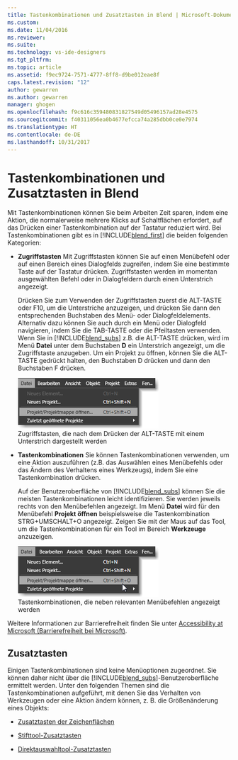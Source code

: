 ```yaml
---
title: Tastenkombinationen und Zusatztasten in Blend | Microsoft-Dokumentation
ms.custom: 
ms.date: 11/04/2016
ms.reviewer: 
ms.suite: 
ms.technology: vs-ide-designers
ms.tgt_pltfrm: 
ms.topic: article
ms.assetid: f9ec9724-7571-4777-8ff8-d9be012eae8f
caps.latest.revision: "12"
author: gewarren
ms.author: gewarren
manager: ghogen
ms.openlocfilehash: f9c616c359480831827549d05496157ad28e4575
ms.sourcegitcommit: f40311056ea0b4677efcca74a285dbb0ce0e7974
ms.translationtype: HT
ms.contentlocale: de-DE
ms.lasthandoff: 10/31/2017
---
```

# <a name="keyboard-shortcuts-and-modifier-keys-in-blend"></a>Tastenkombinationen und Zusatztasten in Blend
Mit Tastenkombinationen können Sie beim Arbeiten Zeit sparen, indem eine Aktion, die normalerweise mehrere Klicks auf Schaltflächen erfordert, auf das Drücken einer Tastenkombination auf der Tastatur reduziert wird. Bei Tastenkombinationen gibt es in [!INCLUDE[blend_first](../debugger/includes/blend_first_md.md)] die beiden folgenden Kategorien:  
  
-   **Zugriffstasten** Mit Zugriffstasten können Sie auf einen Menübefehl oder auf einen Bereich eines Dialogfelds zugreifen, indem Sie eine bestimmte Taste auf der Tastatur drücken. Zugriffstasten werden im momentan ausgewählten Befehl oder in Dialogfeldern durch einen Unterstrich angezeigt.  
  
     Drücken Sie zum Verwenden der Zugriffstasten zuerst die ALT-TASTE oder F10, um die Unterstriche anzuzeigen, und drücken Sie dann den entsprechenden Buchstaben des Menü- oder Dialogfeldelements. Alternativ dazu können Sie auch durch ein Menü oder Dialogfeld navigieren, indem Sie die TAB-TASTE oder die Pfeiltasten verwenden. Wenn Sie in [!INCLUDE[blend_subs](../debugger/includes/blend_subs_md.md)] z.B. die ALT-TASTE drücken, wird im Menü **Datei** unter dem Buchstaben **D** ein Unterstrich angezeigt, um die Zugriffstaste anzugeben. Um ein Projekt zu öffnen, können Sie die ALT-TASTE gedrückt halten, den Buchstaben D drücken und dann den Buchstaben F drücken.  
  
     ![](../designers/media/441d5d67-48ee-4ba3-9e55-1826167e8d64.png "441d5d67-48ee-4ba3-9e55-1826167e8d64")  
Zugriffstasten, die nach dem Drücken der ALT-TASTE mit einem Unterstrich dargestellt werden  
  
-   **Tastenkombinationen** Sie können Tastenkombinationen verwenden, um eine Aktion auszuführen (z.B. das Auswählen eines Menübefehls oder das Ändern des Verhaltens eines Werkzeugs), indem Sie eine Tastenkombination drücken.  
  
     Auf der Benutzeroberfläche von [!INCLUDE[blend_subs](../debugger/includes/blend_subs_md.md)] können Sie die meisten Tastenkombinationen leicht identifizieren. Sie werden jeweils rechts von den Menübefehlen angezeigt. Im Menü **Datei** wird für den Menübefehl **Projekt öffnen** beispielsweise die Tastenkombination STRG+UMSCHALT+O angezeigt. Zeigen Sie mit der Maus auf das Tool, um die Tastenkombinationen für ein Tool im Bereich **Werkzeuge** anzuzeigen.  
  
     ![](../designers/media/f147fc85-9fc5-4e8a-8039-bead80a3e595.png "f147fc85-9fc5-4e8a-8039-bead80a3e595")  
Tastenkombinationen, die neben relevanten Menübefehlen angezeigt werden  
  
 Weitere Informationen zur Barrierefreiheit finden Sie unter [Accessibility at Microsoft (Barrierefreiheit bei Microsoft)](http://go.microsoft.com/fwlink/?LinkId=75069).  
  
## <a name="modifier-keys"></a>Zusatztasten  
 Einigen Tastenkombinationen sind keine Menüoptionen zugeordnet. Sie können daher nicht über die [!INCLUDE[blend_subs](../debugger/includes/blend_subs_md.md)]-Benutzeroberfläche ermittelt werden. Unter den folgenden Themen sind die Tastenkombinationen aufgeführt, mit denen Sie das Verhalten von Werkzeugen oder eine Aktion ändern können, z. B. die Größenänderung eines Objekts:  
  
-   [Zusatztasten der Zeichenflächen](../designers/artboard-modifier-keys-in-blend.md)  
  
-   [Stifttool-Zusatztasten](../designers/pen-tool-modifier-keys-in-blend.md)  
  
-   [Direktauswahltool-Zusatztasten](../designers/direct-selection-tool-modifier-keys-in-blend.md)